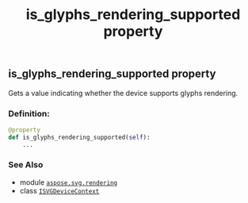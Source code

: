 ﻿---
title: is_glyphs_rendering_supported property
second_title: Aspose.SVG for Python via .NET API References
description: 
type: docs
weight: 50
url: /python-net/aspose.svg.rendering/isvgdevicecontext/is_glyphs_rendering_supported/
is_root: false
---

## is_glyphs_rendering_supported property


Gets a value indicating whether the device supports glyphs rendering.
### Definition:
```python
@property
def is_glyphs_rendering_supported(self):
    ...
```

### See Also
* module [`aspose.svg.rendering`](../../)
* class [`ISVGDeviceContext`](/svg/python-net/aspose.svg.rendering/isvgdevicecontext)
